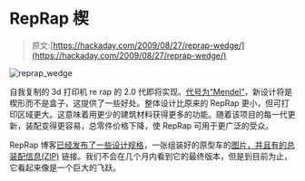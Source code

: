 # RepRap 楔

> 原文:[https://hackaday.com/2009/08/27/reprap-wedge/](https://hackaday.com/2009/08/27/reprap-wedge/)

![reprap_wedge](../Images/430e867e40c55beb2a4626cc7e68cb74.png "reprap_wedge")

自我复制的 3d 打印机 re rap 的 2.0 代即将实现。[代号为“Mendel”](http://reprap.org/bin/view/Main/RepRapTwoMendel)，新设计将是楔形而不是盒子，这提供了一些好处。整体设计比原来的 RepRap 更小，但可打印区域更大。这意味着用更少的建筑材料获得更多的功能。随着该项目的每一代更新，装配变得更容易，总零件价格下降，使 RepRap 可用于更广泛的受众。

RepRap 博客[已经发布了一些设计规格](http://blog.reprap.org/2009/08/wedge-progress.html)，一张组装好的原型车的[图片，并且有](http://blog.reprap.org/2009/08/mendel-sighted-in-wild.html)[的总装配信息(ZIP)](http://people.bath.ac.uk/en0es/wedge.zip) 链接。我们不会在几个月内看到它的最终版本，但是到目前为止，它看起来像是一个巨大的飞跃。